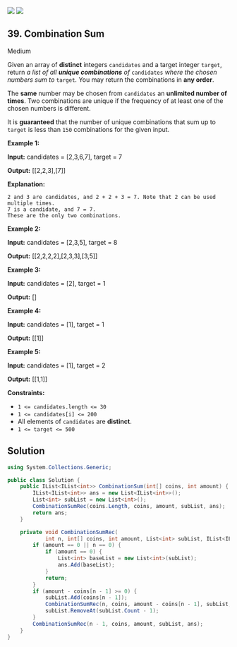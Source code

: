 [![](https://img.shields.io/github/stars/javadev/LeetCode-in-All?label=Stars&style=flat-square)](https://github.com/javadev/LeetCode-in-All)
[![](https://img.shields.io/github/forks/javadev/LeetCode-in-All?label=Fork%20me%20on%20GitHub%20&style=flat-square)](https://github.com/javadev/LeetCode-in-All/fork)

## 39\. Combination Sum

Medium

Given an array of **distinct** integers `candidates` and a target integer `target`, return _a list of all **unique combinations** of_ `candidates` _where the chosen numbers sum to_ `target`_._ You may return the combinations in **any order**.

The **same** number may be chosen from `candidates` an **unlimited number of times**. Two combinations are unique if the frequency of at least one of the chosen numbers is different.

It is **guaranteed** that the number of unique combinations that sum up to `target` is less than `150` combinations for the given input.

**Example 1:**

**Input:** candidates = [2,3,6,7], target = 7

**Output:** [[2,2,3],[7]]

**Explanation:**

    2 and 3 are candidates, and 2 + 2 + 3 = 7. Note that 2 can be used multiple times.
    7 is a candidate, and 7 = 7.
    These are the only two combinations. 

**Example 2:**

**Input:** candidates = [2,3,5], target = 8

**Output:** [[2,2,2,2],[2,3,3],[3,5]] 

**Example 3:**

**Input:** candidates = [2], target = 1

**Output:** [] 

**Example 4:**

**Input:** candidates = [1], target = 1

**Output:** [[1]] 

**Example 5:**

**Input:** candidates = [1], target = 2

**Output:** [[1,1]] 

**Constraints:**

*   `1 <= candidates.length <= 30`
*   `1 <= candidates[i] <= 200`
*   All elements of `candidates` are **distinct**.
*   `1 <= target <= 500`

## Solution

```csharp
using System.Collections.Generic;

public class Solution {
    public IList<IList<int>> CombinationSum(int[] coins, int amount) {
        IList<IList<int>> ans = new List<IList<int>>();
        List<int> subList = new List<int>();
        CombinationSumRec(coins.Length, coins, amount, subList, ans);
        return ans;
    }

    private void CombinationSumRec(
            int n, int[] coins, int amount, List<int> subList, IList<IList<int>> ans) {
        if (amount == 0 || n == 0) {
            if (amount == 0) {
                List<int> baseList = new List<int>(subList);
                ans.Add(baseList);
            }
            return;
        }
        if (amount - coins[n - 1] >= 0) {
            subList.Add(coins[n - 1]);
            CombinationSumRec(n, coins, amount - coins[n - 1], subList, ans);
            subList.RemoveAt(subList.Count - 1);
        }
        CombinationSumRec(n - 1, coins, amount, subList, ans);
    }
}
```